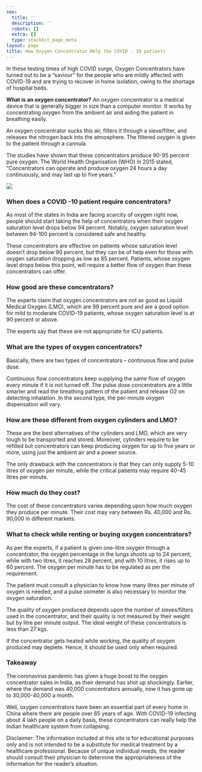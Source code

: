 ```yaml
---
seo:
  title: ''
  description: ''
  robots: []
  extra: []
  type: stackbit_page_meta
layout: page
title: How Oxygen Concentrator Help the COVID - 19 patients
---
```

In these testing times of high COVID surge, Oxygen Concentrators have turned out to be a “saviour” for the people who are mildly affected with COVID-19 and are trying to recover in home isolation, owing to the shortage of hospital beds.

**What is an oxygen concentrator?**
An oxygen concentrator is a medical device that is generally bigger in size than a computer monitor. It works by concentrating oxygen from the ambient air and aiding the patient in breathing easily. 

An oxygen concentrator sucks this air, filters it through a sieve/filter, and releases the nitrogen back into the atmosphere. The filtered oxygen is given to the patient through a cannula.

The studies have shown that these concentrators produce 90-95 percent pure oxygen. The World Health Organisation (WHO) in 2015 stated, “Concentrators can operate and produce oxygen 24 hours a day continuously, and may last up to five years.”

![](/images/OC2.png)

### **When does a COVID -10 patient require concentrators?**

As most of the states in India are facing scarcity of oxygen right now, people should start taking the help of concentrators when their oxygen saturation level drops below 94 percent. Notably, oxygen saturation level between 94-100 percent is considered safe and healthy.

These concentrators are effective on patients whose saturation level doesn’t drop below 90 percent, but they can be of help even for those with oxygen saturation dropping as low as 85 percent. Patients, whose oxygen level drops below this point, will require a better flow of oxygen than these concentrators can offer.

### **How good are these concentrators?**

The experts claim that oxygen concentrators are not as good as Liquid Medical Oxygen (LMO), which are 99 percent pure and are a good option for mild to moderate COVID-19 patients, whose oxygen saturation level is at 90 percent or above.

The experts say that these are not appropriate for ICU patients.

### **What are the types of oxygen concentrators?**

Basically, there are two types of concentrators – continuous flow and pulse dose.

Continuous flow concentrators keep supplying the same flow of oxygen every minute if it is not turned off. The pulse dose concentrators are a little smarter and read the breathing pattern of the patient and release O2 on detecting inhalation. In the second type, the per-minute oxygen dispensation will vary.

### **How are these different from oxygen cylinders and LMO?**

These are the best alternatives of the cylinders and LMO, which are very tough to be transported and stored. Moreover, cylinders require to be refilled but concentrators can keep producing oxygen for up to five years or more, using just the ambient air and a power source.

The only drawback with the concentrators is that they can only supply 5-10 litres of oxygen per minute, while the critical patients may require 40-45 litres per minute.

### **How much do they cost?**

The cost of these concentrators varies depending upon how much oxygen they produce per minute. Their cost may vary between Rs. 40,000 and Rs. 90,000 in different markets.

### **What to check while renting or buying oxygen concentrators?**

As per the experts, if a patient is given one-litre oxygen through a concentrator, the oxygen percentage in the lungs shoots up to 24 percent, while with two litres, it reaches 28 percent, and with 10 litres, it rises up to 60 percent. The oxygen per minute has to be regulated as per the requirement.

The patient must consult a physician to know how many litres per minute of oxygen is needed, and a pulse oximeter is also necessary to monitor the oxygen saturation.

The quality of oxygen produced depends upon the number of sieves/filters used in the concentrator, and their quality is not measured by their weight but by litre per minute output. The ideal weight of these concentrators is less than 27 kgs.

If the concentrator gets heated while working, the quality of oxygen produced may deplete. Hence, it should be used only when required.

### **Takeaway**

The coronavirus pandemic has given a huge boost to the oxygen concentrator sales in India, as their demand has shot up shockingly. Earlier, where the demand was 40,000 concentrators annually, now it has gone up to 30,000-40,000 a month.

Well, oxygen concentrators have been an essential part of every home in China where there are people over 65 years of age. With COVID-19 infecting about 4 lakh people on a daily basis, these concentrators can really help the Indian healthcare system from collapsing.

Disclaimer: The information included at this site is for educational purposes only and is not intended to be a substitute for medical treatment by a healthcare professional. Because of unique individual needs, the reader should consult their physician to determine the appropriateness of the information for the reader’s situation.
